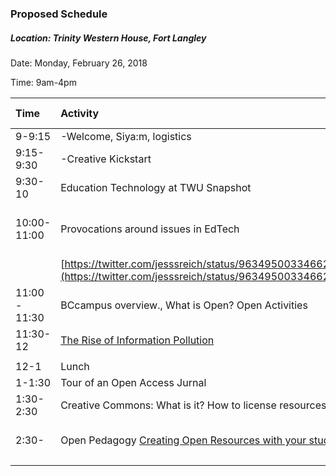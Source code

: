 ### Proposed Schedule

##### Location: Trinity Western House, Fort Langley

Date: Monday, February 26, 2018

Time: 9am-4pm

| Time | Activity |  | Liberating Structure/Notes |
| :--- | :--- | :--- | :--- |
| 9-9:15 | -Welcome, Siya:m, logistics | Coffee Available throughout |  |
| 9:15-9:30 | -Creative Kickstart | fun interactions, lego avatars |  |
| 9:30-10 | Education Technology at TWU Snapshot | finding a baseline of what participants are currently doing with EdTech, place on continuum |  |
| 10:00-11:00 | Provocations around issues in EdTech | [https://oer18.oerconf.org/news/breakopen-breaking-open-ethics-epistemology-equity-and-power-guest-post/](https://oer18.oerconf.org/news/breakopen-breaking-open-ethics-epistemology-equity-and-power-guest-post/) | -[Antigonish2.0](https://er.educause.edu/articles/2017/5/antigonish-2-0-a-way-for-higher-ed-to-help-save-the-web) |
|  | [https://twitter.com/jesssreich/status/963495003346624513](https://twitter.com/jesssreich/status/963495003346624513) | [https://etherpad.wikimedia.org/p/Towards\_Openness\_\_Campfire\_Materials](https://etherpad.wikimedia.org/p/Towards_Openness__Campfire_Materials) |  |
| 11:00 - 11:30 | BCcampus overview., What is Open? Open Activities | Amanda | [Slides](https://docs.google.com/presentation/d/18E5KmCbcfvoq9StxGuKW1f3XnfCo5R7aMXpgOXk2SrI/edit?usp=sharing) |
| 11:30-12 | [The Rise of Information Pollution](https://er.educause.edu/articles/2017/10/info-environmentalism-an-introduction) | what we can do to clean up the web |  |
|  |  |  |  |
| 12-1 | Lunch | catered |  |
| 1-1:30 | Tour of an Open Access Jurnal | Irwin |  |
| 1:30-2:30 | Creative Commons: What is it? How to license resources. | Amanda |  [Slides ](https://www.gitbook.com/book/cmadland/digital-inquiry-lab/edit#)and [activity](http://bit.ly/TWUCC ) |
| 2:30- | Open Pedagogy [Creating Open Resources with your students](https://press.rebus.community/makingopentextbookswithstudents/) | Amanda | Slides, Troika Consulting, 10X bolder |
|  |  |  |  |



